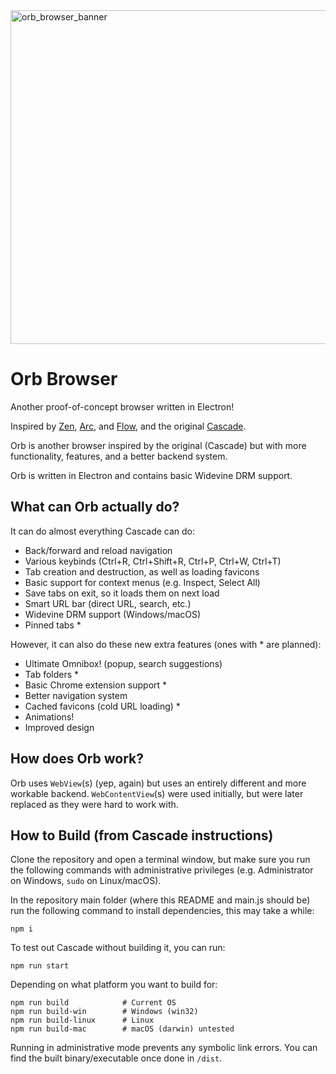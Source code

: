 <img width="1920" height="534" alt="orb_browser_banner" src="https://github.com/user-attachments/assets/a873f127-4652-4abb-9c9f-e23be7baf331" />

# Orb Browser
Another proof-of-concept browser written in Electron!

Inspired by [Zen](https://zen-browser.app/), [Arc](https://arc.net/), and [Flow](https://flow-browser.com/), and the original [Cascade](https://github.com/solarcosmic/CascadeBrowser/).

Orb is another browser inspired by the original (Cascade) but with more functionality, features, and a better backend system.

Orb is written in Electron and contains basic Widevine DRM support.

## What can Orb actually do?
It can do almost everything Cascade can do:
- Back/forward and reload navigation
- Various keybinds (Ctrl+R, Ctrl+Shift+R, Ctrl+P, Ctrl+W, Ctrl+T)
- Tab creation and destruction, as well as loading favicons
- Basic support for context menus (e.g. Inspect, Select All)
- Save tabs on exit, so it loads them on next load
- Smart URL bar (direct URL, search, etc.)
- Widevine DRM support (Windows/macOS)
- Pinned tabs *

However, it can also do these new extra features (ones with * are planned):
- Ultimate Omnibox! (popup, search suggestions)
- Tab folders *
- Basic Chrome extension support *
- Better navigation system
- Cached favicons (cold URL loading) *
- Animations!
- Improved design

## How does Orb work?
Orb uses `WebView`(s) (yep, again) but uses an entirely different and more workable backend. `WebContentView`(s) were used initially, but were later replaced as they were hard to work with.

## How to Build (from Cascade instructions)
Clone the repository and open a terminal window, but make sure you run the following commands with administrative privileges (e.g. Administrator on Windows, `sudo` on Linux/macOS).

In the repository main folder (where this README and main.js should be) run the following command to install dependencies, this may take a while:
```
npm i
```
To test out Cascade without building it, you can run:
```
npm run start
```
Depending on what platform you want to build for:
```
npm run build            # Current OS
npm run build-win        # Windows (win32)
npm run build-linux      # Linux
npm run build-mac        # macOS (darwin) untested
```
Running in administrative mode prevents any symbolic link errors. You can find the built binary/executable once done in `/dist`.
